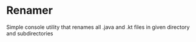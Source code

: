 # Renamer
Simple console utility that renames all .java and .kt files in given directory and subdirectories

